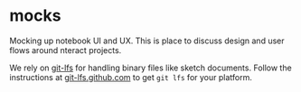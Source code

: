 # mocks

Mocking up notebook UI and UX. This is place to discuss design and user flows around nteract projects.

We rely on [git-lfs](https://git-lfs.github.com/) for handling binary files like sketch documents. Follow the instructions at [git-lfs.github.com](https://git-lfs.github.com/) to get `git lfs` for your platform.

